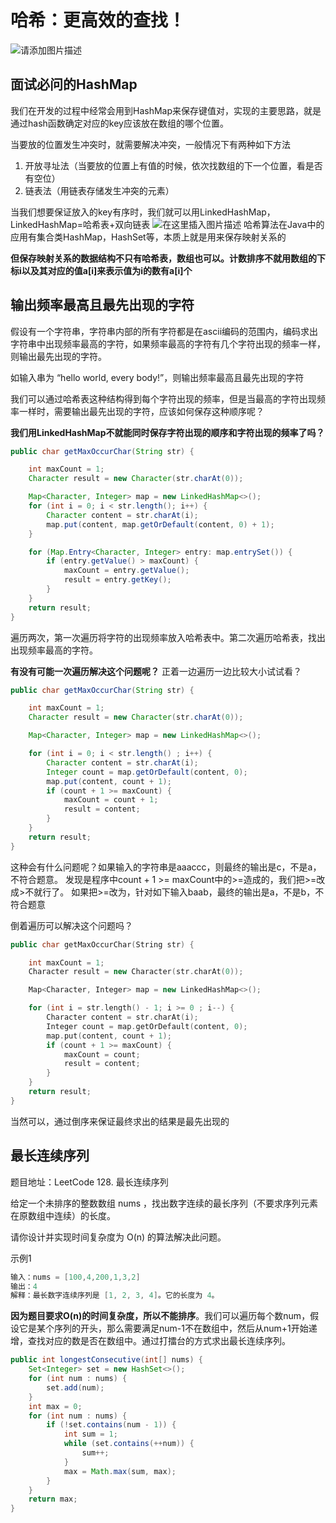 # 哈希：更高效的查找！
![请添加图片描述](https://i-blog.csdnimg.cn/blog_migrate/d37729982b7817209fb50542bbb252bd.jpeg)
## 面试必问的HashMap
我们在开发的过程中经常会用到HashMap来保存键值对，实现的主要思路，就是通过hash函数确定对应的key应该放在数组的哪个位置。

当要放的位置发生冲突时，就需要解决冲突，一般情况下有两种如下方法

1. 开放寻址法（当要放的位置上有值的时候，依次找数组的下一个位置，看是否有空位）
2. 链表法（用链表存储发生冲突的元素）

当我们想要保证放入的key有序时，我们就可以用LinkedHashMap，LinkedHashMap=哈希表+双向链表
![在这里插入图片描述](https://i-blog.csdnimg.cn/blog_migrate/ab3c44eef14feffd1338afff87dd6df6.png)
哈希算法在Java中的应用有集合类HashMap，HashSet等，本质上就是用来保存映射关系的

**但保存映射关系的数据结构不只有哈希表，数组也可以。计数排序不就用数组的下标i以及其对应的值a[i]来表示值为i的数有a[i]个**

## 输出频率最高且最先出现的字符
假设有一个字符串，字符串内部的所有字符都是在ascii编码的范围内，编码求出字符串中出现频率最高的字符，如果频率最高的字符有几个字符出现的频率一样，则输出最先出现的字符。

如输入串为 “hello world, every body!”，则输出频率最高且最先出现的字符

我们可以通过哈希表这种结构得到每个字符出现的频率，但是当最高的字符出现频率一样时，需要输出最先出现的字符，应该如何保存这种顺序呢？

**我们用LinkedHashMap不就能同时保存字符出现的顺序和字符出现的频率了吗？**

```java
public char getMaxOccurChar(String str) {

    int maxCount = 1;
    Character result = new Character(str.charAt(0));

    Map<Character, Integer> map = new LinkedHashMap<>();
    for (int i = 0; i < str.length(); i++) {
        Character content = str.charAt(i);
        map.put(content, map.getOrDefault(content, 0) + 1);
    }

    for (Map.Entry<Character, Integer> entry: map.entrySet()) {
        if (entry.getValue() > maxCount) {
            maxCount = entry.getValue();
            result = entry.getKey();
        }
    }
    return result;
}
```
遍历两次，第一次遍历将字符的出现频率放入哈希表中。第二次遍历哈希表，找出出现频率最高的字符。

**有没有可能一次遍历解决这个问题呢？**
正着一边遍历一边比较大小试试看？

```java
public char getMaxOccurChar(String str) {

    int maxCount = 1;
    Character result = new Character(str.charAt(0));

    Map<Character, Integer> map = new LinkedHashMap<>();

    for (int i = 0; i < str.length() ; i++) {
        Character content = str.charAt(i);
        Integer count = map.getOrDefault(content, 0);
        map.put(content, count + 1);
        if (count + 1 >= maxCount) {
            maxCount = count + 1;
            result = content;
        }
    }
    return result;
}
```
这种会有什么问题呢？如果输入的字符串是aaaccc，则最终的输出是c，不是a，不符合题意。
发现是程序中count + 1 >= maxCount中的>=造成的，我们把>=改成>不就行了。
如果把>=改为，针对如下输入baab，最终的输出是a，不是b，不符合题意

倒着遍历可以解决这个问题吗？

```cpp
public char getMaxOccurChar(String str) {

    int maxCount = 1;
    Character result = new Character(str.charAt(0));

    Map<Character, Integer> map = new LinkedHashMap<>();

    for (int i = str.length() - 1; i >= 0 ; i--) {
        Character content = str.charAt(i);
        Integer count = map.getOrDefault(content, 0);
        map.put(content, count + 1);
        if (count + 1 >= maxCount) {
            maxCount = count;
            result = content;
        }
    }
    return result;
}
```
当然可以，通过倒序来保证最终求出的结果是最先出现的
## 最长连续序列
题目地址：LeetCode 128. 最长连续序列

给定一个未排序的整数数组 nums ，找出数字连续的最长序列（不要求序列元素在原数组中连续）的长度。

请你设计并实现时间复杂度为 O(n) 的算法解决此问题。

示例1

```java
输入：nums = [100,4,200,1,3,2]
输出：4
解释：最长数字连续序列是 [1, 2, 3, 4]。它的长度为 4。
```
**因为题目要求O(n)的时间复杂度，所以不能排序**。我们可以遍历每个数num，假设它是某个序列的开头，那么需要满足num-1不在数组中，然后从num+1开始递增，查找对应的数是否在数组中。通过打擂台的方式求出最长连续序列。

```java
public int longestConsecutive(int[] nums) {
    Set<Integer> set = new HashSet<>();
    for (int num : nums) {
        set.add(num);
    }
    int max = 0;
    for (int num : nums) {
        if (!set.contains(num - 1)) {
            int sum = 1;
            while (set.contains(++num)) {
                sum++;
            }
            max = Math.max(sum, max);
        }
    }
    return max;
}
```